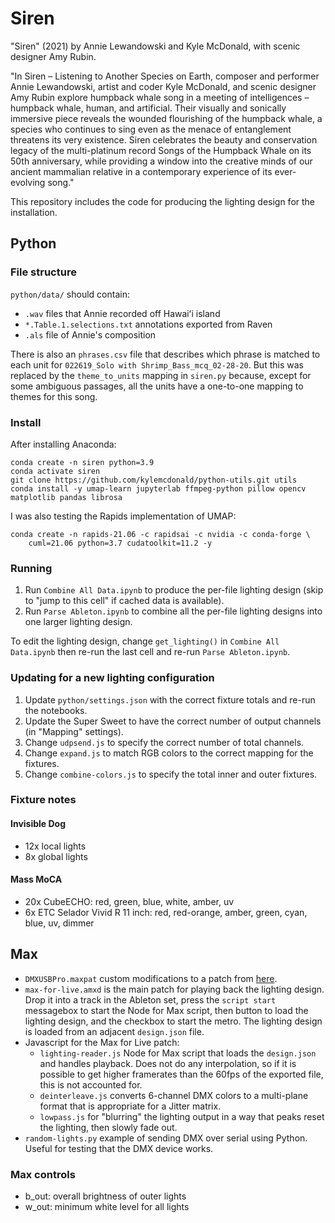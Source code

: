 # Siren

"Siren" (2021) by Annie Lewandowski and Kyle McDonald, with scenic designer Amy Rubin.

"In Siren – Listening to Another Species on Earth, composer and performer Annie Lewandowski, artist and coder Kyle McDonald, and scenic designer Amy Rubin explore humpback whale song in a meeting of intelligences – humpback whale, human, and artificial. Their visually and sonically immersive piece reveals the wounded flourishing of the humpback whale, a species who continues to sing even as the menace of entanglement threatens its very existence. Siren celebrates the beauty and conservation legacy of the multi-platinum record Songs of the Humpback Whale on its 50th anniversary, while providing a window into the creative minds of our ancient mammalian relative in a contemporary experience of its ever-evolving song."

This repository includes the code for producing the lighting design for the installation.

## Python

### File structure

`python/data/` should contain:

- `.wav` files that Annie recorded off Hawaiʻi island
- `*.Table.1.selections.txt` annotations exported from Raven
- `.als` file of Annie's composition

There is also an `phrases.csv` file that describes which phrase is matched to each unit for `022619_Solo with Shrimp_Bass_mcq_02-28-20`. But this was replaced by the `theme_to_units` mapping in `siren.py` because, except for some ambiguous passages, all the units have a one-to-one mapping to themes for this song.

### Install

After installing Anaconda:

```
conda create -n siren python=3.9
conda activate siren
git clone https://github.com/kylemcdonald/python-utils.git utils
conda install -y umap-learn jupyterlab ffmpeg-python pillow opencv matplotlib pandas librosa
```

I was also testing the Rapids implementation of UMAP:

```
conda create -n rapids-21.06 -c rapidsai -c nvidia -c conda-forge \
    cuml=21.06 python=3.7 cudatoolkit=11.2 -y
```

### Running

1. Run `Combine All Data.ipynb` to produce the per-file lighting design (skip to "jump to this cell" if cached data is available).
2. Run `Parse Ableton.ipynb` to combine all the per-file lighting designs into one larger lighting design.

To edit the lighting design, change `get_lighting()` in `Combine All Data.ipynb` then re-run the last cell and re-run `Parse Ableton.ipynb`.

### Updating for a new lighting configuration

1. Update `python/settings.json` with the correct fixture totals and re-run the notebooks.
2. Update the Super Sweet to have the correct number of output channels (in "Mapping" settings).
3. Change `udpsend.js` to specify the correct number of total channels.
4. Change `expand.js` to match RGB colors to the correct mapping for the fixtures.
5. Change `combine-colors.js` to specify the total inner and outer fixtures.

### Fixture notes

#### Invisible Dog

- 12x local lights
- 8x global lights

#### Mass MoCA

- 20x CubeECHO: red, green, blue, white, amber, uv
- 6x ETC Selador Vivid R 11 inch: red, red-orange, amber, green, cyan, blue, uv, dimmer

## Max

- `DMXUSBPro.maxpat` custom modifications to a patch from [here](https://github.com/thomasfredericks/DMX_USB_PRO_MAX).
- `max-for-live.amxd` is the main patch for playing back the lighting design. Drop it into a track in the Ableton set, press the `script start` messagebox to start the Node for Max script, then button to load the lighting design, and the checkbox to start the metro. The lighting design is loaded from an adjacent `design.json` file.
- Javascript for the Max for Live patch:
    - `lighting-reader.js` Node for Max script that loads the `design.json` and handles playback. Does not do any interpolation, so if it is possible to get higher framerates than the 60fps of the exported file, this is not accounted for.
    - `deinterleave.js` converts 6-channel DMX colors to a multi-plane format that is appropriate for a Jitter matrix.
    - `lowpass.js` for "blurring" the lighting output in a way that peaks reset the lighting, then slowly fade out.
- `random-lights.py` example of sending DMX over serial using Python. Useful for testing that the DMX device works.

### Max controls

- b_out: overall brightness of outer lights
- w_out: minimum white level for all lights